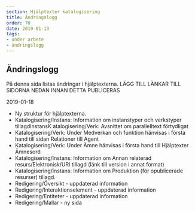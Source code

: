 ```yaml
---
section: Hjälptexter katalogisering
title: Ändringslogg
order: 70
date: 2019-01-13
tags:
- under arbete
- ändringslogg
--- 
```


## Ändringslogg

På denna sida listas ändringar i hjälptexterna.
LÄGG TILL LÄNKAR TILL SIDORNA NEDAN INNAN DETTA PUBLICERAS


2019-01-18

* Ny struktur för hjälptexterna.
* Katalogisering/Instans: Information om instanstyper och verkstyper tillagdInstansK atalogisering/Verk: Avsnittet om parallelltext förtydligat
* Katalogisering/Verk: Under Medverkan och funktion hänvisas i första hand till sidan Relationer till Agent
* Katalogisering/Verk: Under Ämne hänvisas i första hand till Hjälptexter Ämnesord 
* Katalogisering/Instans: Information om Annan relaterad resurs/Elektronisk/URI tillagd (länk till version i annat format)
* Katalogisering/Instans: Information om Produktion (för opublicerade resurser) tillagd.
* Redigering/Översikt - uppdaterad information
* Redigering/Interaktionselement - uppdaterad information
* Redigering/Entiteter - uppdaterad information
* Redigering/Mallar - ny sida
